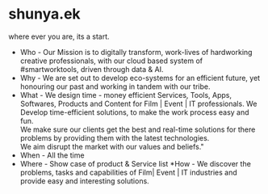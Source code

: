 # shunya.ek
 where ever you are, its a start.
 
* Who - 
Our Mission is to digitally transform, work-lives of hardworking creative professionals, with our cloud based system of #smartworktools, driven through data & AI.
* Why - 	We are set out to develop eco-systems for an efficient future, yet honouring our past and working in tandem with our tribe.
* What - 	We design time - money efficient Services, Tools, Apps, Softwares, Products and Content for Film | Event | IT professionals. 
          We Develop time-efficient solutions, to make the work process easy and fun.  
          We make sure our clients get the best and real-time solutions for there problems by providing them with the latest technologies.   
         We  aim disrupt the market with our values and beliefs."
* When - 	All the time
* Where	- Show case of product & Service list
*How	 - We discover the problems, tasks and capabilities of Film| Event | IT industries and provide easy and interesting solutions.
